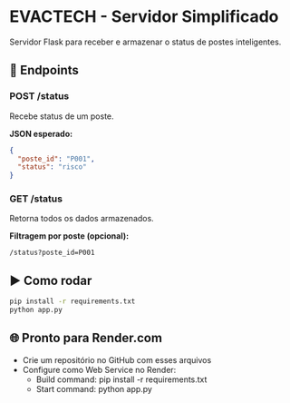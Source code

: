 # EVACTECH - Servidor Simplificado

Servidor Flask para receber e armazenar o status de postes inteligentes.

## 🔄 Endpoints

### POST /status

Recebe status de um poste.

**JSON esperado:**
```json
{
  "poste_id": "P001",
  "status": "risco"
}
```

### GET /status

Retorna todos os dados armazenados.

**Filtragem por poste (opcional):**
```
/status?poste_id=P001
```

## ▶️ Como rodar

```bash
pip install -r requirements.txt
python app.py
```

## 🌐 Pronto para Render.com

- Crie um repositório no GitHub com esses arquivos
- Configure como Web Service no Render:
  - Build command: pip install -r requirements.txt
  - Start command: python app.py